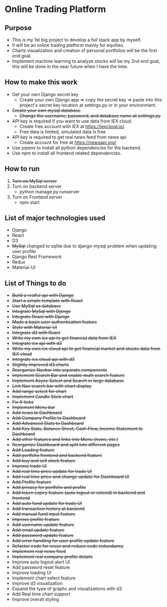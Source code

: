 # Online Trading Platform
## Purpose
* This is my 1st big project to develop a full stack app by myself.
* It will be an online trading platform mainly for equities.
* Charts visualization and creation of personal portfolios will be the first end goal.
* Implement machine learning to analyze stocks will be my 2nd end goal, this will be done in the near future when I have the time.

## How to make this work
* Get your own Django secret key
  * Create your own Django app => copy the secret key => paste into this project's secret key location at settings.py or in your environment.
* ~~Create your own mysql database~~
  * ~~Change the username, password, and database name at settings.py~~
* API key is required if you want to use data from IEX cloud.
  * Create free account with IEX at https://iexcloud.io/.
  * Free data is limited, simulated data is free
* API key is required to get real news feed from news api
  * Create account for free at https://newsapi.org/
* Use pipenv to install all python dependencies for the backend.
* Use npm to install all frontend related dependencies.

## How to run
1. ~~Turn on MySql server~~
2. Turn on backend server
    * python manage.py runserver
3. Turn on Frontend server
    * npm start

## List of major technologies used
* Django
* React
* D3
* ~~MySql~~ changed to sqlite due to django-mysql problem when updating user profile
* Django Rest Framework
* Redux
* Material-UI

## List of Things to do
* ~~Build a restful api with Django~~
* ~~Start a simple template with React~~
* ~~Use MySql as database~~
* ~~Integrate MySql with Django~~
* ~~Integrate React with Django~~
* ~~Made a basic user authentication feature~~
* ~~Style with Material-UI~~
* ~~Integrate d3 with React~~
* ~~Write my own iex api to get financial data from IEX~~
* ~~Integrate iex api with d3~~
* ~~Write my own iex cloud api to get financial market and stocks data from IEX cloud~~
* ~~Integrate iex cloud api with d3~~
* ~~Slightly improved d3 charts~~
* ~~Reorganize Navbar into separate components~~
* ~~Implement Search Bar and enable multi search feature~~
* ~~Implement Async Select and Search in large database~~
* ~~Link Nav search bar with chart display~~
* ~~Add range select for chart~~
* ~~Implement Candle Stick chart~~
* ~~Fix X ticks~~
* ~~Implement Menu bar~~
* ~~Add news to Dashboard~~
* ~~Add Company Profile to Dashboard~~
* ~~Add Advanced Stats to Dashboard~~
* ~~Add Key Stats, Balance Sheet, Cash Flow, Income Statement to Dashboard~~
* ~~Add other features and links into Menu (news, etc.)~~
* ~~Reorganize Dashboard and split into different pages~~
* ~~Add Loading feature~~
* ~~Add portfolio frontend and backend feature~~
* ~~Add buy and sell stock feature~~
* ~~Improve trade UI~~
* ~~Add real time price update for trade UI~~
* ~~Add real time price and change update for Dashboard UI~~
* ~~Add Profile feature~~
* ~~Add privacy for portfolio and profile~~
* ~~Add token expiry feature (auto logout or extend) in backend and frontend~~
* ~~Add auto fund update for trade UI~~
* ~~Add transaction history at backend~~
* ~~Add manual fund input feature~~
* ~~Improve profile feature~~
* ~~Add username update feature~~
* ~~Add email update feature~~
* ~~Add password update feature~~
* ~~Add error handling for user profile update feature~~
* ~~Refactor code for reuse and reduce code redundancy~~
* ~~Implement real news feed~~
* ~~Implement real company profile details~~
* Improve auto logout alert UI
* Add password reset feature
* Improve loading UI
* Implement chart select feature
* Improve d3 visualization
* Expand the type of graphs and visualizations with d3
* Add Real time chart support
* Improve overall styling

